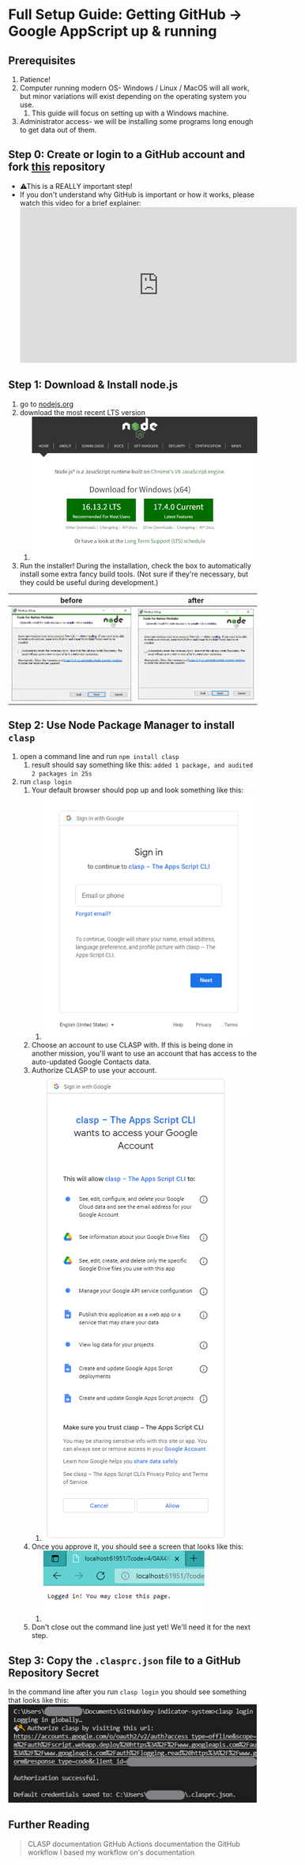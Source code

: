# Full Setup Guide: Getting GitHub -> Google AppScript up & running

## Prerequisites

1. Patience!
2. Computer running modern OS- Windows / Linux / MacOS will all work, but minor variations will exist depending on the operating system you use.
   1. This guide will focus on setting up with a Windows machine.
3. Administrator access- we will be installing some programs long enough to get data out of them.

## Step 0: Create or login to a GitHub account and fork [this](https://GitHub.com/texas-mcallen-mission/key-indicator-system) repository

- ⚠This is a REALLY important step!
- If you don't understand why GitHub is important or how it works, please watch this video for a brief explainer:
    <iframe width="560" height="315" src="https://www.youtube.com/embed/NHwiSlz4Bi4" title="GitHub in 60 Seconds" frameborder="0" allow="accelerometer; autoplay; clipboard-write; encrypted-media; gyroscope; picture-in-picture" allowfullscreen></iframe>

## Step 1: Download & Install node.js

1. go to [nodejs.org](https://nodejs.org/)
2. download the most recent LTS version
   1. ![image](ci-setup-full-assets/Node.js%20homepage.png)
3. Run the installer!  During the installation, check the box to automatically install some extra fancy build tools.  (Not sure if they're necessary, but they could be useful during development.)

| before | after |
| --- | --- |
| ![pre](ci-setup-full-assets/nodejs%20installer%20page.png) | ![post](ci-setup-full-assets/nodejs%20installer%20page%202.png) |

## Step 2: Use Node Package Manager to install ``clasp``

1. open a command line and run ``npm install clasp``
   1. result should say something like this: ```added 1 package, and audited 2 packages in 25s```
2. run ``clasp login``
   1. Your default browser should pop up and look something like this:
      1. ![pre-authorization](ci-setup-full-assets/clasp-cli-login-first.png)
   2. Choose an account to use CLASP with.  If this is being done in another mission, you'll want to use an account that has access to the auto-updated Google Contacts data.
   3. Authorize CLASP to use your account.
      1. ![authorization screen](ci-setup-full-assets/clasp-cli-login-approval.png)
   4. Once you approve it, you should see a screen that looks like this:
      1. ![final screen](ci-setup-full-assets/clasp-cli-login-final.png)
   5. Don't close out the command line just yet!  We'll need it for the next step.

## Step 3: Copy the ``.clasprc.json`` file to a GitHub Repository Secret

In the command line after you run ``clasp login`` you should see something that looks like this:
![CLI post-clasp login](ci-setup-full-assets/post-login-save-location.png)

## Further Reading

> CLASP documentation
> GitHub Actions documentation
> the GitHub workflow I based my workflow on's documentation
